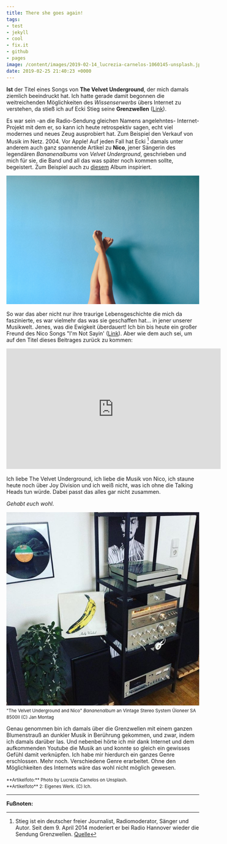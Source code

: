 ```yaml
---
title: There she goes again!
tags:
- test
- jekyll
- cool
- fix.it
- github
- pages
image: /content/images/2019-02-14_lucrezia-carnelos-1060145-unsplash.jpg
date: 2019-02-25 21:40:23 +0000
---
```


**Ist** der Titel eines Songs von **The Velvet Underground**, der mich damals ziemlich beeindruckt hat. Ich hatte gerade damit begonnen die weitreichenden Möglichkeiten des _Wissenserwerbs_ übers Internet zu verstehen, da stieß ich auf Ecki Stieg seine **Grenzwellen** ([Link](http://www.grenzwellen.de/gw_redaktion/modules/news/)). <!--more-->

Es war sein -an die Radio-Sendung gleichen Namens angelehntes- Internet-Projekt mit dem er, so kann ich heute retrospektiv sagen, echt viel modernes und neues Zeug ausprobiert hat. Zum Beispiel den Verkauf von Musik im Netz. 2004. Vor Apple! Auf jeden Fall hat Ecki [^1] damals unter anderem auch ganz spannende Artikel zu **Nico**, jener Sängerin des legendären *Bananenalbums* von *Velvet Underground*, geschrieben und mich für sie, die Band und all das was später noch kommen sollte, begeistert. Zum Beispiel auch zu [diesem](https://www.instagram.com/p/Bq2FgSEAypc/) Album inspiriert.

![Frauenbeine](/content/images/2019-02-14_lucrezia-carnelos-1060145-unsplash.jpg)

So war das aber nicht nur ihre traurige Lebensgeschichte die mich da faszinierte, es war vielmehr das was sie geschaffen hat... in jener unserer Musikwelt. Jenes, was die Ewigkeit überdauert! Ich bin bis heute ein großer Freund des Nico Songs "I'm Not Sayin' ([Link](https://www.youtube.com/watch?v=DrRknEVRyIE)). Aber wie dem auch sei, um auf den Titel dieses Beitrages zurück zu kommen:

<div algin="center">
  <iframe width="560" height="315" src="https://www.youtube.com/embed/y3E5YIP-DvU" frameborder="0" allow="accelerometer; autoplay; encrypted-media; gyroscope; picture-in-picture" allowfullscreen></iframe>
</div>

Ich liebe The Velvet Underground, ich liebe die Musik von Nico, ich staune heute noch über Joy Division und ich weiß nicht, was ich ohne die Talking Heads tun würde. Dabei passt das alles gar nicht zusammen.

_Gehabt euch wohl_.

![](/content/images/2019-02-14_apfelhammer.de_velvet-underground.png)<small>"The Velvet Underground and Nico" *Bananenalbum* an Vintage Stereo System Üioneer SA 8500II (C) Jan Montag</small>

Genau genommen bin ich damals über die Grenzwellen mit einem ganzen Blumenstrauß an dunkler Musik in Berührung gekommen, und zwar, indem ich damals darüber las. Und nebenbei hörte ich mir dank Internet und dem aufkommenden Youtube die Musik an und konnte so gleich ein gewisses Gefühl damit verknüpfen. Ich habe mir hierdurch ein ganzes Genre erschlossen. Mehr noch. Verschiedene Genre erarbeitet. Ohne den Möglichkeiten des Internets wäre das wohl nicht möglich gewesen.

<small>
**Artikelfoto:** Photo by Lucrezia Carnelos on Unsplash.<br />
**Artikelfoto** 2: Eigenes Werk. (C) Ich.
</small>

---

**Fußnoten:**

[^1]: Stieg ist ein deutscher freier Journalist, Radiomoderator, Sänger und Autor. Seit dem 9. April 2014 moderiert er bei Radio Hannover wieder die Sendung Grenzwellen. [Quelle](https://de.wikipedia.org/wiki/Ecki_Stieg)

